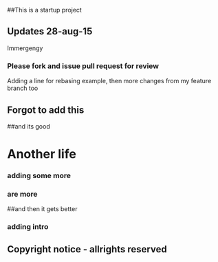 ##This is a startup project

## Updates 28-aug-15

Immergengy

### Please fork and issue pull request for review

Adding a line for rebasing example, then more changes from my feature branch too

## Forgot to add this

##and its good

# Another life

### adding some more
### are more
##and then it gets better

### adding intro

## Copyright notice - allrights reserved

